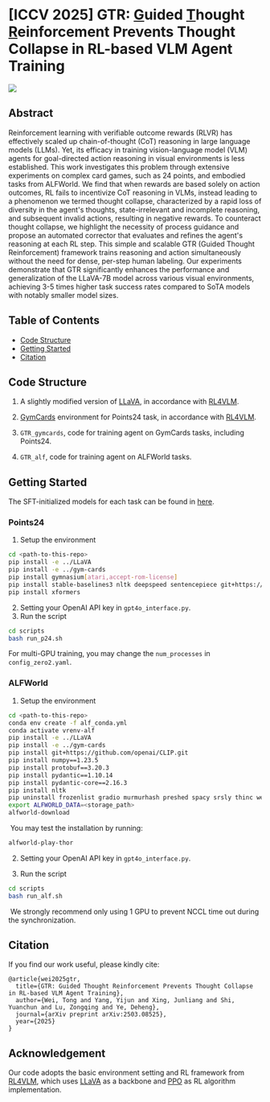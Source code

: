 # [ICCV 2025] GTR: <u>G</u>uided <u>T</u>hought <u>R</u>einforcement Prevents Thought Collapse in RL-based VLM Agent Training

<a href="https://arxiv.org/abs/2503.08525"><img src="https://img.shields.io/badge/ArXiv-2503.08525-brightgreen"></a>

## Abstract
Reinforcement learning with verifiable outcome rewards (RLVR) has effectively scaled up chain-of-thought (CoT) reasoning in large language models (LLMs). Yet, its efficacy in training vision-language model (VLM) agents for goal-directed action reasoning in visual environments is less established. This work investigates this problem through extensive experiments on complex card games, such as 24 points, and embodied tasks from ALFWorld. We find that when rewards are based solely on action outcomes, RL fails to incentivize CoT reasoning in VLMs, instead leading to a phenomenon we termed thought collapse, characterized by a rapid loss of diversity in the agent's thoughts, state-irrelevant and incomplete reasoning, and subsequent invalid actions, resulting in negative rewards. To counteract thought collapse, we highlight the necessity of process guidance and propose an automated corrector that evaluates and refines the agent's reasoning at each RL step. This simple and scalable GTR (Guided Thought Reinforcement) framework trains reasoning and action simultaneously without the need for dense, per-step human labeling. Our experiments demonstrate that GTR significantly enhances the performance and generalization of the LLaVA-7B model across various visual environments, achieving 3-5 times higher task success rates compared to SoTA models with notably smaller model sizes.

## Table of Contents
- [Code Structure](#code_structure)
- [Getting Started](#getting_started)
- [Citation](#citation)



<a name="code_structure"></a>

## Code Structure

1. A slightly modified version of [LLaVA](https://github.com/haotian-liu/LLaVA), in accordance with [RL4VLM](https://github.com/RL4VLM/RL4VLM).

2. [GymCards](./gym-cards/README.md) environment for Points24 task, in accordance with [RL4VLM](https://github.com/RL4VLM/RL4VLM).

3. `GTR_gymcards`, code for training agent on GymCards tasks, including Points24.
4. `GTR_alf`, code for training agent on ALFWorld tasks.



<a name="getting_started"></a>

## Getting Started

The SFT-initialized models for each task can be found in [here](https://huggingface.co/datasets/LEVI-Project/sft-model-data/tree/main).

### Points24

1. Setup the environment

```bash
cd <path-to-this-repo>
pip install -e ../LLaVA
pip install -e ../gym-cards
pip install gymnasium[atari,accept-rom-license]
pip install stable-baselines3 nltk deepspeed sentencepiece git+https://github.com/openai/CLIP.git
pip install xformers
```

2. Setting your OpenAI API key in `gpt4o_interface.py`.
3. Run the script

```bash
cd scripts
bash run_p24.sh
```

For multi-GPU training, you may change the `num_processes` in `config_zero2.yaml`.

### ALFWorld

1. Setup the environment

```bash
cd <path-to-this-repo>
conda env create -f alf_conda.yml
conda activate vrenv-alf
pip install -e ../LLaVA
pip install -e ../gym-cards
pip install git+https://github.com/openai/CLIP.git
pip install numpy==1.23.5
pip install protobuf==3.20.3
pip install pydantic==1.10.14
pip install pydantic-core==2.16.3
pip install nltk
pip uninstall frozenlist gradio murmurhash preshed spacy srsly thinc weasel aiosignal annotated-types blis catalogue cloudpathlib cymem
export ALFWORLD_DATA=<storage_path>
alfworld-download
```

​	You may test the installation by running:

```bash
alfworld-play-thor
```

2. Setting your OpenAI API key in `gpt4o_interface.py`.

3. Run the script

```bash
cd scripts
bash run_alf.sh
```

​	We strongly recommend only using 1 GPU to prevent NCCL time out during the synchronization.



<a name="citation"></a>

## Citation

If you find our work useful, please kindly cite:

```
@article{wei2025gtr,
  title={GTR: Guided Thought Reinforcement Prevents Thought Collapse in RL-based VLM Agent Training},
  author={Wei, Tong and Yang, Yijun and Xing, Junliang and Shi, Yuanchun and Lu, Zongqing and Ye, Deheng},
  journal={arXiv preprint arXiv:2503.08525},
  year={2025}
}
```



## Acknowledgement

<a id="acknowledgement"></a>
Our code adopts the basic environment setting and RL framework from [RL4VLM](https://github.com/RL4VLM/RL4VLM), which uses [LLaVA](https://github.com/haotian-liu/LLaVA) as a backbone and [PPO](https://github.com/ikostrikov/pytorch-a2c-ppo-acktr-gail) as RL algorithm implementation.